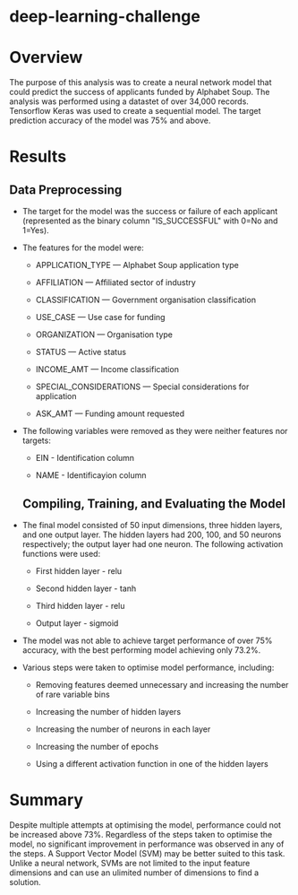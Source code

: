 # deep-learning-challenge

# Overview

The purpose of this analysis was to create a neural network model that could predict the success of applicants funded by Alphabet Soup. The analysis was performed using a datastet of over 34,000 records. Tensorflow Keras was used to create a sequential model. The target prediction accuracy of the model was 75% and above.

# Results

## Data Preprocessing

* The target for the model was the success or failure of each applicant (represented as the binary column "IS_SUCCESSFUL" with 0=No and 1=Yes).
  
* The features for the model were:
  
  * APPLICATION_TYPE — Alphabet Soup application type
  
  * AFFILIATION — Affiliated sector of industry
  
  * CLASSIFICATION — Government organisation classification

  * USE_CASE — Use case for funding
  
  * ORGANIZATION — Organisation type
  
  * STATUS — Active status
  
  * INCOME_AMT — Income classification
  
  * SPECIAL_CONSIDERATIONS — Special considerations for application
  
  * ASK_AMT — Funding amount requested

* The following variables were removed as they were neither features nor targets:
 
  * EIN - Identification column
   
  * NAME - Identificayion column
   
  ## Compiling, Training, and Evaluating the Model

* The final model consisted of 50 input dimensions, three hidden layers, and one output layer. The hidden layers had 200, 100, and 50 neurons respectively; the output layer had one neuron. The following activation functions were used:
    
  * First hidden layer - relu
        
  * Second hidden layer - tanh
        
  * Third hidden layer - relu
        
  * Output layer - sigmoid
   
* The model was not able to achieve target performance of over 75% accuracy, with the best performing model achieving only 73.2%.
    
* Various steps were taken to optimise model performance, including:
 
  * Removing features deemed unnecessary and increasing the number of rare variable bins
   
  * Increasing the number of hidden layers
   
  * Increasing the number of neurons in each layer
   
  * Increasing the number of epochs
   
  * Using a different activation function in one of the hidden layers
   
# Summary

Despite multiple attempts at optimising the model, performance could not be increased above 73%. Regardless of the steps taken to optimise the model, no significant improvement in performance was observed in any of the steps. A Support Vector Model (SVM) may be better suited to this task. Unlike a neural network, SVMs are not limited to the input feature dimensions and can use an ulimited number of dimensions to find a solution.
